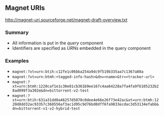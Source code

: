 ## Magnet URIs

http://magnet-uri.sourceforge.net/magnet-draft-overview.txt

### Summary

- All information is put in the *query* component
- Identifiers are specified as *URNs* embedded in the query component

### Examples

- `magnet:?xt=urn:btih:c12fe1c06bba254a9dc9f519b335aa7c1367a88a`
- `magnet:?xt=urn:btmh:<tagged-info-hash>&dn=<name>&tr=<tracker-url>`
- `magnet:?xt=urn:btmh:1220caf1e1c30e81cb361b9ee167c4aa64228a7fa4fa9f6105232b28ad099f3a302e&dn=bittorrent-v2-test`
- `magnet:?xt=urn:btih:631a31dd0a46257d5078c0dee4e66e26f73e42ac&xt=urn:btmh:1220d8dd32ac93357c368556af3ac1d95c9d76bd0dff6fa9833ecdac3d53134efabb&dn=bittorrent-v1-v2-hybrid-test`